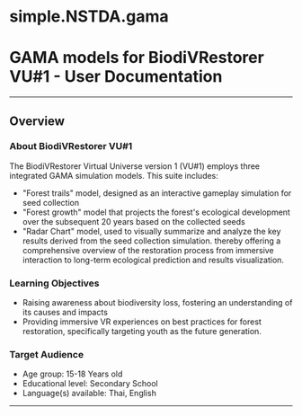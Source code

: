 # simple.NSTDA.gama
<!--
Hello nice SIMPLE member about to document your VU !
Before starting filling this file :
- Please make a copy of this file
- Call the copy `simple.[yourInstitute].[gameName].md`
- On that copy, remove all this comment block :)

Thanks, enjoy filling this complete template and adjust it to your specific case :)
-->

# GAMA models for BiodiVRestorer VU#1 - User Documentation

---

## Overview

### About BiodiVRestorer VU#1

The BiodiVRestorer Virtual Universe version 1 (VU#1) employs three integrated GAMA simulation models. 
This suite includes:
- "Forest trails" model, designed as an interactive gameplay simulation for seed collection
-  "Forest growth" model that projects the forest's ecological development over the subsequent 20 years based on the collected seeds
- "Radar Chart" model, used to visually summarize and analyze the key results derived from the seed collection simulation. thereby offering a comprehensive overview of the restoration process from immersive interaction to long-term ecological prediction and results visualization.


### Learning Objectives
- Raising awareness about biodiversity loss, fostering an understanding of its causes and impacts
- Providing immersive VR experiences on best practices for forest restoration, specifically targeting youth as the future generation.
<!--
- [Skills developed through the VU]
-->
### Target Audience
- Age group: 15-18 Years old
- Educational level: Secondary School
- Language(s) available: Thai, English

---
<!--
## System Requirements

### Server

- GAMA Platform [minimal version number]
   - With the SIMPLE plugin installed
- SIMPLE Webplatform
- BioDivRestorer latest release

### VR Headsets
- Meta Quest 3
- BioDivRestorer.apk latest release

---

## Installation Guide

### Unity VR Application Installation

1. Download BiodiVRestorer.apk from [download location]
2. Run the installer
3. Follow on-screen instructions
4. Launch from desktop shortcut or Start menu

### Web Platform Access
1. Open your web browser
2. Navigate to [Web Platform URL]
3. Create an account or login with provided credentials
4. Select [Application Name] from the dashboard

---

## Getting Started

#### Initial Setup
[List here how to install the application, is there any specific settings to add in the `.env`, is there a `settings.json` to create, else]

### Starting the Virtual Universe (VU)

[Webplatform, starting game in headset, waiting for everyone, clicking on some buttons, etc]
[Include annotated screenshots is better]

### Basic Controls

#### For GAMA Models
- **Select**: Left-click on objects
- **Pause/Play**: Space bar
- Else

#### For Unity VR Games
- **Movement**: [Specify controller mapping]
- **Interaction**: [Trigger buttons usage]
- **Menu Access**: [Menu button location]
- **Teleportation**: [If applicable]
- Else

#### For Web Platform
[Remove if none]

---

## Using the Virtual Universe

### Main Features

#### Exploration Mode
[Describe how users can explore the virtual environment]

#### Learning Modules
1. **Module 1: [Topic Name]**
   - Duration: [Time]
   - Objectives: [List]
   - Activities: [Brief description]

2. **Module 2: [Topic Name]**
   - Duration: [Time]
   - Objectives: [List]
   - Activities: [Brief description]

#### Interactive Elements
- **Environmental Indicators**: [How to read/interpret]
- **NPCs/Agents**: [How to interact]
- **Data Visualization**: [Understanding graphs/charts]
- **Scenario Controls**: [How to modify parameters]

### Simulation Controls (GAMA Specific)

#### Running Simulations
1. Select scenario from webplatform
2. Click "Run" to start simulation
3. Monitor indicators in real-time

#### Parameter Adjustment
- **[Parameter 1]**: Range [X-Y], affects [outcome]
- **[Parameter 2]**: Range [X-Y], affects [outcome]
- **[Parameter 3]**: Options [A/B/C], changes [behavior]

### Game Progression (Unity VR Specific)

#### Levels/Stages
1. **[Stage Name]**: [Objective and key learning points]
2. **[Stage Name]**: [Objective and key learning points]

#### Achievement System
- [List achievements and how to unlock them]
- Progress tracking
- Rewards/badges earned

---

## Educational Features

### Learning Assessment
- Pre-activity questionnaire
- In-activity checkpoints
- Post-activity evaluation
- Progress reports for educators

### Collaborative Features
- Multiplayer mode (if applicable)
- Shared scenarios
- Discussion forums
- Group challenges

### Educational Resources
- In-app glossary
- Fact sheets
- External links to resources
- Teacher's guide availability

---

## Troubleshooting

### Common Issues and Solutions

#### VR-Specific Issues
**Problem**: One headset turned-off during a game
**Solution**:
- Turn it back on
- Reopen the game
- Auto-magically reconnecting

---

## Frequently Asked Questions

### General Questions

**Q: Can I use this offline?**
A: [Answer specific to application type]

**Q: How do I save my progress?**
A: [Detailed save system explanation]

**Q: Is this available in my language?**
A: [List available languages and how to change]

### Technical Questions

**Q: What VR headsets are supported?**
A: [List compatible devices]

**Q: Can I run this on a tablet/mobile device?**
A: [Platform availability]

### Educational Questions

**Q: How long does each session take?**
A: [Typical session duration]

**Q: Can teachers monitor student progress?**
A: [Explain teacher dashboard/tools if available]

### Bug Reporting

Please report bugs through:
1. GitHub issues page: [your repo]
2. [Else ?]

---

## Appendices

[If you have more ideas of stuff to write down, otherwise please remove it :) ]
-->